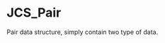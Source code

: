 <div id="content-header">
  <h1>JCS_Pair</h1>
</div>

<p>
  Pair data structure, simply contain two type of data.
</p>
